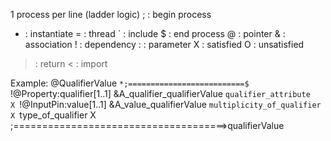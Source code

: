 
1 process per line (ladder logic)
; : begin process
* : instantiate
= : thread
` : include
$ : end process
@ : pointer
& : association
! : dependency
: : parameter
X : satisfied
O : unsatisfied
> : return
< : import

Example:
         @QualifierValue
         `*;==========================$
`!@Property:qualifier[1..1]           &A_qualifier_qualifierValue
           `qualifier_attribute       X
`!@InputPin:value[1..1]               &A_value_qualifierValue
           `multiplicity_of_qualifier X
           `type_of_qualifier         X
;=====================================>qualifierValue
